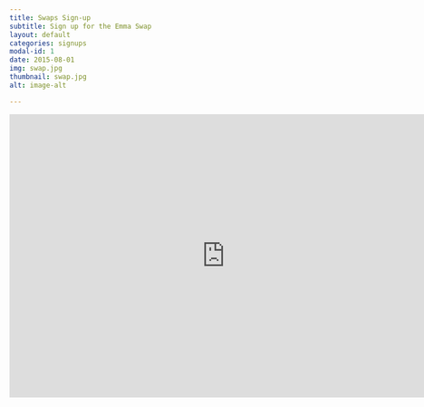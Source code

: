 ```yaml
---
title: Swaps Sign-up
subtitle: Sign up for the Emma Swap
layout: default
categories: signups
modal-id: 1
date: 2015-08-01
img: swap.jpg
thumbnail: swap.jpg
alt: image-alt

---
```

<p><iframe src="https://docs.google.com/forms/d/1MjVOvRy2JqK11IxrH7We9jxRNEq9oN-6onHhDaN96uM/viewform?embedded=true" width="760" height="500" frameborder="0" marginheight="0" marginwidth="0">Loading&#8230;</iframe></p>
